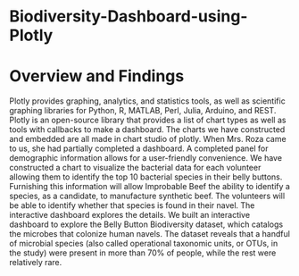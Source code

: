 # Biodiversity-Dashboard-using-Plotly

# Overview and Findings

Plotly provides graphing, analytics, and statistics tools, as well as scientific graphing libraries for Python, R, MATLAB, Perl, Julia, Arduino, and REST. Plotly is an open-source library that provides a list of chart types as well as tools with callbacks to make a dashboard. The charts we have constructed and embedded are all made in chart studio of plotly. When Mrs. Roza came to us, she had partially completed a dashboard. A completed panel for demographic information allows for a user-friendly convenience. We have constructed a chart to visualize the bacterial data for each volunteer allowing them to identify the top 10 bacterial species in their belly buttons. Furnishing this information will allow Improbable Beef the ability to identify a species, as a candidate, to manufacture synthetic beef. The volunteers will be able to identify whether that species is found in their navel. The interactive dashboard explores the details. We built an interactive dashboard to explore the Belly Button Biodiversity dataset, which catalogs the microbes that colonize human navels. The dataset reveals that a handful of microbial species (also called operational taxonomic units, or OTUs, in the study) were present in more than 70% of people, while the rest were relatively rare.


